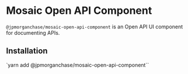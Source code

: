 # Mosaic Open API Component

`@jpmorganchase/mosaic-open-api-component` is an Open API UI component for documenting APIs.

## Installation

`yarn add @jpmorganchase/mosaic-open-api-component``
